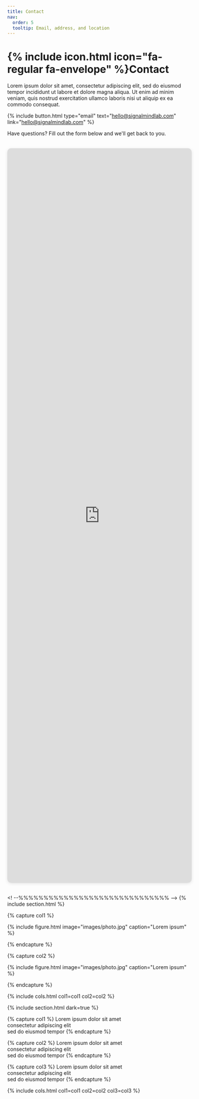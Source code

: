 ```yaml
---
title: Contact
nav:
  order: 5
  tooltip: Email, address, and location
---
```


# {% include icon.html icon="fa-regular fa-envelope" %}Contact

Lorem ipsum dolor sit amet, consectetur adipiscing elit, sed do eiusmod tempor
incididunt ut labore et dolore magna aliqua. Ut enim ad minim veniam, quis
nostrud exercitation ullamco laboris nisi ut aliquip ex ea commodo consequat.

{%
  include button.html
  type="email"
  text="hello@signalmindlab.com"
  link="hello@signalmindlab.com"
%}
<!--{%
  include button.html
  type="phone"
  text="(555) 867-5309"
  link="+1-555-867-5309"
%}-->
<!--{%
  include button.html
  type="address"
  tooltip="Our location on Google Maps for easy navigation"
  link="https://www.google.com/maps"
%}-->
<!-- %%%%%%%%%%%%%%%%%%%%%%%%%%%%%% -->
<!--# Contact Us -->

Have questions? Fill out the form below and we'll get back to you.

<div class="google-form-container">
  <iframe 
    src="https://docs.google.com/forms/d/e/1FAIpQLSfSiHK-uUaKFaeHGmHQ8o9q5-jdpApIskqSv6V2niDE8VKK7w/viewform?embedded=true" 
    width="100%" 
    height="2000" 
    frameborder="0" 
    marginheight="0" 
    marginwidth="0" 
    scrolling="no">
    Loading…
  </iframe>
</div>

<style>
.google-form-container {
  max-width: 700px;
  margin: 2rem auto;
  border-radius: 10px;
  overflow: hidden;
  box-shadow: 0 2px 8px rgba(0, 0, 0, 0.1);
}

.google-form-container iframe {
  display: block;
  background: white;
  overflow: hidden;
}
</style>
<! --%%%%%%%%%%%%%%%%%%%%%%%%%%%%%% -->
{% include section.html %}

{% capture col1 %}

{%
  include figure.html
  image="images/photo.jpg"
  caption="Lorem ipsum"
%}

{% endcapture %}

{% capture col2 %}

{%
  include figure.html
  image="images/photo.jpg"
  caption="Lorem ipsum"
%}

{% endcapture %}

{% include cols.html col1=col1 col2=col2 %}

{% include section.html dark=true %}

{% capture col1 %}
Lorem ipsum dolor sit amet  
consectetur adipiscing elit  
sed do eiusmod tempor
{% endcapture %}

{% capture col2 %}
Lorem ipsum dolor sit amet  
consectetur adipiscing elit  
sed do eiusmod tempor
{% endcapture %}

{% capture col3 %}
Lorem ipsum dolor sit amet  
consectetur adipiscing elit  
sed do eiusmod tempor
{% endcapture %}

{% include cols.html col1=col1 col2=col2 col3=col3 %}
